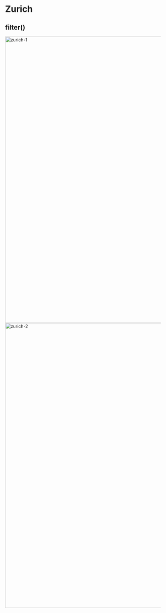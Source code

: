 # Zurich

## filter()

<img width="928" alt="zurich-1" src="https://user-images.githubusercontent.com/61084715/130482526-bdc1456c-7be9-47b9-b48f-a7ae8b6ff242.png">

<img width="923" alt="zurich-2" src="https://user-images.githubusercontent.com/61084715/130482533-d4b37383-aeb3-4175-9467-99714e725923.png">
